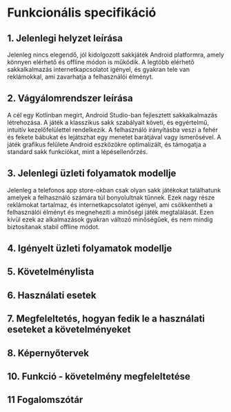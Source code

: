 # Funkcionális specifikáció
## 1. Jelenlegi helyzet leírása

Jelenleg nincs elegendő, jól kidolgozott sakkjáték Android platformra, amely könnyen elérhető és offline módon is működik. A legtöbb elérhető sakkalkalmazás internetkapcsolatot igényel, és gyakran tele van reklámokkal, ami zavarhatja a felhasználói élményt.

## 2. Vágyálomrendszer leírása

A cél egy Kotlinban megírt, Android Studio-ban fejlesztett sakkalkalmazás létrehozása. A játék a klasszikus sakk szabályait követi, és egyértelmű, intuitív kezelőfelülettel rendelkezik. A felhasználó irányításba veszi a fehér és fekete bábukat és lejátszhat egy menetet barátjával vagy ismerősével. A játék grafikus felülete Android eszközökre optimalizált, és támogatja a standard sakk funkciókat, mint a lépésellenőrzés.

## 3. Jelenlegi üzleti folyamatok modellje

Jelenleg a telefonos app store-okban csak olyan sakk játékokat találhatunk amelyek a felhasználó számára túl bonyolultnak tűnnek.
Ezek nagy része reklámokat tartalmaz, és internetkapcsolatot igényel, ami csökkentheti a felhasználói élményt és megnehezíti a minőségi játék megtalálását. Ezen kívül ezek az alkalmazások gyakran változó minőségűek, és nem mindig biztosítanak stabil offline módot.

## 4. Igényelt üzleti folyamatok modellje


## 5. Követelménylista


## 6. Használati esetek

## 7. Megfeleltetés, hogyan fedik le a használati eseteket a követelményeket


## 8. Képernyőtervek


## 10. Funkció - követelmény megfeleltetése


## 11 Fogalomszótár





